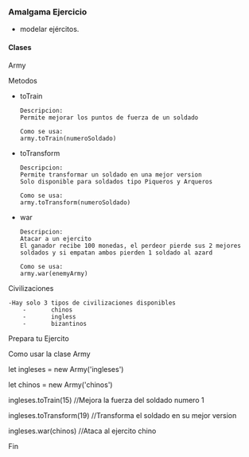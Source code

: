### Amalgama Ejercicio

- modelar ejércitos.

#### Clases

Army

Metodos
-	toTrain
		
        Descripcion: 
		Permite mejorar los puntos de fuerza de un soldado
		
        Como se usa:
		army.toTrain(numeroSoldado)


-	toTransform
		
        Descripcion: 
		Permite transformar un soldado en una mejor version
		Solo disponible para soldados tipo Piqueros y Arqueros
		
        Como se usa:
		army.toTransform(numeroSoldado)
-	war
		
        Descripcion: 
		Atacar a un ejercito
		El ganador recibe 100 monedas, el perdeor pierde sus 2 mejores soldados y si empatan ambos pierden 1 soldado al azard
		
        Como se usa:
		army.war(enemyArmy)

Civilizaciones

    -Hay solo 3 tipos de civilizaciones disponibles
        -		chinos
        -		ingless
        -		bizantinos


Prepara tu Ejercito


Como usar la clase Army

let ingleses = new Army('ingleses')

let chinos = new Army('chinos')

ingleses.toTrain(15) //Mejora la fuerza del soldado numero 1

ingleses.toTransform(19) //Transforma el soldado en su mejor version 

ingleses.war(chinos) //Ataca al ejercito chino

Fin